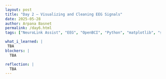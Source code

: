 ```yaml
---
layout: post
title: "Day 2 – Visualizing and Cleaning EEG Signals"
date: 2025-05-28
author: Arpana Basnet
permalink: /day6.html
tags: ["NeuroLink Assist", "EEG", "OpenBCI", "Python", "matplotlib", "signal processing", "artifact removal", "alpha waves"]

what_i_learned: |
 TBA
blockers: |
  TBA

reflection: |
  TBA
---
```

